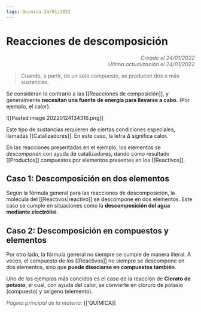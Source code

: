 ```yaml
---
tags: Química 24/01/2022
---
```


# Reacciones de descomposición
<div style="text-align: right; opacity: 0.7; font-style: italic;">Creado el 24/01/2022</div>
<div style="text-align: right; opacity: 0.7; font-style: italic;">Última actualización el 24/01/2022</div>

> Cuando, a partir, de un solo compuesto, se producen dos o más sustancias.

Se consideran lo contrario a las [[Reacciones de composición]], y generalmente **necesitan una fuente de energía para llevarse a cabo.** (Por ejemplo, el calor).

![[Pasted image 20220124134316.png]]

Este tipo de sustancias requieren de ciertas condiciones especiales, llamadas [[Catalizadores]].
En este caso, la letra $\Delta$ significa calor.

En las reacciones presentadas en el ejemplo, los elementos se *descomponen* con ayuda de catalizadores, dando como resultado [[Productos]] compuestos por elementos presentes en los [[Reactivos]].

## Caso 1: Descomposición en dos elementos

Según la fórmula general para las reacciones de descomposición, la molécula del  [[Reactivos|reactivo]] se descompone en dos elementos. Este caso se cumple en situaciones como la **descomposición del agua mediante electrólisi**.

## Caso 2: Descomposición en compuestos y elementos

Por otro lado, la fórmula general no siempre se cumple de manera literal. A veces, el compuesto de los [[Reactivos]] no siempre se descompone en dos elementos, sino que **puede disociarse en compuestos también**.

Uno de los ejemplos más concidos es el caso de la reacción de **Clorato de potasio**, el cual, con ayuda del calor, se convierte en cloruro de potasio (compuesto) y oxígeno (elemento).

<span style="opacity: 0.7; font-style: italic;">Página principal de la materia:</span> [['QUÍMICA]]